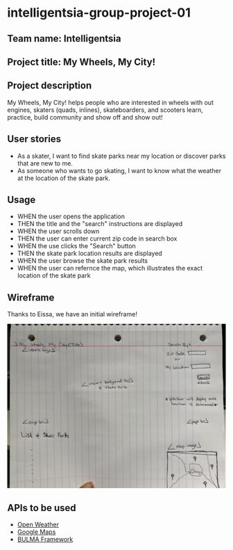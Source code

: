 # intelligentsia-group-project-01

## Team name: Intelligentsia

## Project title: My Wheels, My City!

## Project description
My Wheels, My City! helps people who are interested in wheels with out engines, skaters (quads, inlines), skateboarders, and scooters learn, practice, build community and show off and show out!

## User stories
* As a skater, I want to find skate parks near my location or discover parks that are new to me.
* As someone who wants to go skating, I want to know what the weather at the location of the skate park.

## Usage

- WHEN the user opens the application
- THEN the title and the "search" instructions are displayed 
- WHEN the user scrolls down
- THEN the user can enter current zip code in search box
- WHEN the use clicks the "Search" button
- THEN the skate park location results are displayed
- WHEN the user browse the skate park results
- WHEN the user can refernce the map, which illustrates the exact location of the skate park

## Wireframe

Thanks to Eissa, we have an initial wireframe!

![initial wireframe!](./assets/images/wireframeFirstDraft.jpg)

## APIs to be used
* [Open Weather](https://openweathermap.org/guide)
* [Google Maps](https://developers.google.com/maps/documentation)
* [BULMA Framework](https://bulma.io/documentation/form/input/#colors)


